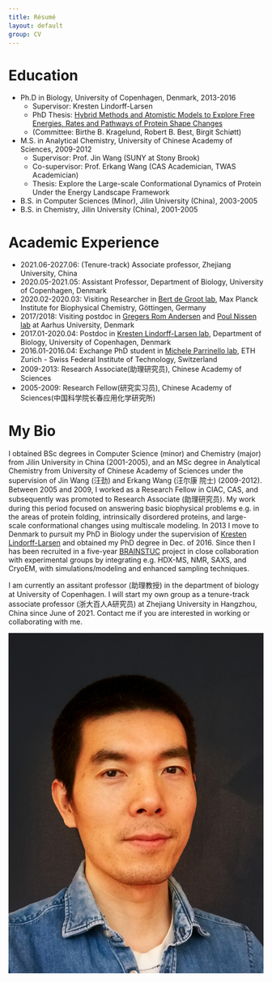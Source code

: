 ```yaml
---
title: Résumé
layout: default
group: CV
---
```



Education
======
* Ph.D in Biology, University of Copenhagen, Denmark, 2013-2016
  * Supervisor: Kresten Lindorff-Larsen
  * PhD Thesis: [Hybrid Methods and Atomistic Models to Explore Free Energies, Rates and Pathways of Protein Shape Changes](http://www2.bio.ku.dk/bibliotek/abstract.asp?ID=399)
  * (Committee: Birthe B. Kragelund, Robert B. Best, Birgit Schiøtt)
* M.S. in Analytical Chemistry, University of Chinese Academy of Sciences, 2009-2012
  * Supervisor: Prof. Jin Wang (SUNY at Stony Brook)
  * Co-supervisor: Prof. Erkang Wang (CAS Academician, TWAS Academician)
  * Thesis: Explore the Large-scale Conformational Dynamics of Protein Under the Energy Landscape Framework
* B.S. in Computer Sciences (Minor), Jilin University (China), 2003-2005
* B.S. in Chemistry, Jilin University (China), 2001-2005


Academic Experience
======
* 2021.06-2027.06: (Tenure-track) Associate professor, Zhejiang University, China
* 2020.05-2021.05: Assistant Professor, Department of Biology, University of Copenhagen, Denmark
* 2020.02-2020.03: Visiting Researcher in [Bert de Groot lab](https://www.mpibpc.mpg.de/degroot), Max Planck Institute for Biophysical Chemistry, Göttingen, Germany
* 2017/2018: Visiting postdoc in [Gregers Rom Andersen](http://www.bioxray.au.dk/~gra/) and [Poul Nissen lab](https://dandrite.au.dk/people/group-leaders/nissen-group/) at Aarhus University, Denmark
* 2017.01-2020.04: Postdoc in [Kresten Lindorff-Larsen lab](https://scholar.google.com/citations?user=IQ59QNUAAAAJ&hl=en), Department of Biology, University of Copenhagen, Denmark
* 2016.01-2016.04: Exchange PhD student in [Michele Parrinello lab](https://parrinello.ethz.ch/), ETH Zurich - Swiss Federal Institute of Technology, Switzerland
* 2009-2013: Research Associate(助理研究员), Chinese Academy of Sciences
* 2005-2009: Research Fellow(研究实习员), Chinese Academy of Sciences(中国科学院长春应用化学研究所)


My Bio
======
I obtained BSc degrees in Computer Science (minor) and Chemistry (major) from Jilin University in China (2001-2005), and an MSc degree in Analytical Chemistry from University of Chinese Academy of Sciences under the supervision of Jin Wang (汪劲) and Erkang Wang (汪尔康 院士) (2009-2012). Between 2005 and 2009, I worked as a Research Fellow in CIAC, CAS, and subsequently was promoted to Research Associate (助理研究员). My work during this period focused on answering basic biophysical problems e.g. in the areas of protein folding, intrinsically disordered proteins, and large-scale conformational changes using multiscale modeling. In 2013 I move to Denmark to pursuit my PhD in Biology under the supervision of [Kresten Lindorff-Larsen](https://twitter.com/LindorffLarsen) and obtained my PhD degree in Dec. of 2016. Since then I has been recruited in a five-year [BRAINSTUC](https://brainstruc.ku.dk/) project in close collaboration with experimental groups by integrating e.g. HDX-MS, NMR, SAXS, and CryoEM, with simulations/modeling and enhanced sampling techniques. 


I am currently an assitant professor (助理教授) in the department of biology at University of Copenhagen. I will start my own group as a tenure-track associate professor (浙大百人A研究员) at Zhejiang University in Hangzhou, China since June of 2021. Contact me if you are interested in working or collaborating with me.

<img class="img-fluid" src="/static/img/yonghead2.jpeg" alt="tjump">


